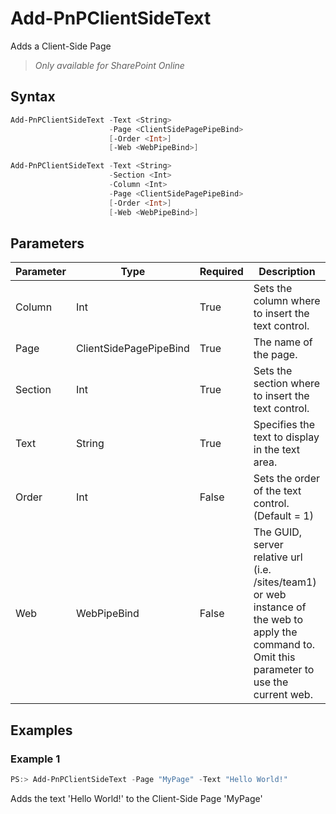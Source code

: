 # Add-PnPClientSideText
Adds a Client-Side Page
>*Only available for SharePoint Online*
## Syntax
```powershell
Add-PnPClientSideText -Text <String>
                      -Page <ClientSidePagePipeBind>
                      [-Order <Int>]
                      [-Web <WebPipeBind>]
```


```powershell
Add-PnPClientSideText -Text <String>
                      -Section <Int>
                      -Column <Int>
                      -Page <ClientSidePagePipeBind>
                      [-Order <Int>]
                      [-Web <WebPipeBind>]
```


## Parameters
Parameter|Type|Required|Description
---------|----|--------|-----------
|Column|Int|True|Sets the column where to insert the text control.|
|Page|ClientSidePagePipeBind|True|The name of the page.|
|Section|Int|True|Sets the section where to insert the text control.|
|Text|String|True|Specifies the text to display in the text area.|
|Order|Int|False|Sets the order of the text control. (Default = 1)|
|Web|WebPipeBind|False|The GUID, server relative url (i.e. /sites/team1) or web instance of the web to apply the command to. Omit this parameter to use the current web.|
## Examples

### Example 1
```powershell
PS:> Add-PnPClientSideText -Page "MyPage" -Text "Hello World!"
```
Adds the text 'Hello World!' to the Client-Side Page 'MyPage'
